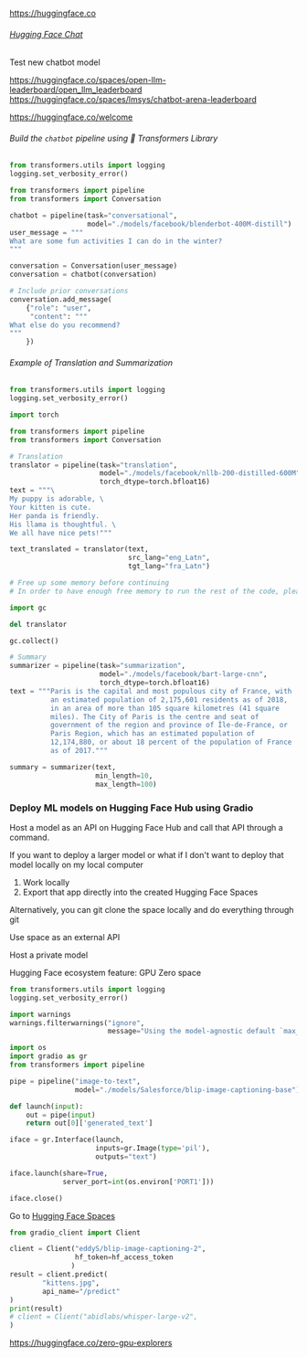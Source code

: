 https://huggingface.co

###### [Hugging Face Chat](https://huggingface.co/chat)

Test new chatbot model

https://huggingface.co/spaces/open-llm-leaderboard/open_llm_leaderboard
https://huggingface.co/spaces/lmsys/chatbot-arena-leaderboard

https://huggingface.co/welcome

###### Build the `chatbot` pipeline using 🤗 Transformers Library

```python
from transformers.utils import logging
logging.set_verbosity_error()

from transformers import pipeline
from transformers import Conversation

chatbot = pipeline(task="conversational",
                   model="./models/facebook/blenderbot-400M-distill")
user_message = """
What are some fun activities I can do in the winter?
"""

conversation = Conversation(user_message)
conversation = chatbot(conversation)

# Include prior conversations
conversation.add_message(
    {"role": "user",
     "content": """
What else do you recommend?
"""
    })
```

###### Example of Translation and Summarization

```python
from transformers.utils import logging
logging.set_verbosity_error()

import torch

from transformers import pipeline
from transformers import Conversation

# Translation
translator = pipeline(task="translation",
                      model="./models/facebook/nllb-200-distilled-600M",
                      torch_dtype=torch.bfloat16) 
text = """\
My puppy is adorable, \
Your kitten is cute.
Her panda is friendly.
His llama is thoughtful. \
We all have nice pets!"""

text_translated = translator(text,
                             src_lang="eng_Latn",
                             tgt_lang="fra_Latn")

# Free up some memory before continuing
# In order to have enough free memory to run the rest of the code, please run the following to free up memory on the machine.

import gc

del translator

gc.collect()

# Summary
summarizer = pipeline(task="summarization",
                      model="./models/facebook/bart-large-cnn",
                      torch_dtype=torch.bfloat16)
text = """Paris is the capital and most populous city of France, with
          an estimated population of 2,175,601 residents as of 2018,
          in an area of more than 105 square kilometres (41 square
          miles). The City of Paris is the centre and seat of
          government of the region and province of Île-de-France, or
          Paris Region, which has an estimated population of
          12,174,880, or about 18 percent of the population of France
          as of 2017."""

summary = summarizer(text,
                     min_length=10,
                     max_length=100)
```

### Deploy ML models on Hugging Face Hub using Gradio

Host a model as an API on Hugging Face Hub and call that API through a command.

If you want to deploy a larger model or what if I don't want to deploy that model locally on my local computer

1. Work locally
2. Export that app directly into the created Hugging Face Spaces

Alternatively, you can git clone the space locally and do everything through git

Use space as an external API

Host a private model

Hugging Face ecosystem feature: GPU Zero space

```python
from transformers.utils import logging
logging.set_verbosity_error()

import warnings
warnings.filterwarnings("ignore", 
                        message="Using the model-agnostic default `max_length`")

import os
import gradio as gr
from transformers import pipeline

pipe = pipeline("image-to-text",
                model="./models/Salesforce/blip-image-captioning-base")

def launch(input):
    out = pipe(input)
    return out[0]['generated_text']

iface = gr.Interface(launch,
                     inputs=gr.Image(type='pil'),
                     outputs="text")

iface.launch(share=True, 
             server_port=int(os.environ['PORT1']))

iface.close()
```

Go to [Hugging Face Spaces](https://huggingface.co/spaces)

```Python
from gradio_client import Client

client = Client("eddyS/blip-image-captioning-2",
                hf_token=hf_access_token
               )
result = client.predict(
        "kittens.jpg",
        api_name="/predict"
)
print(result)
# client = Client("abidlabs/whisper-large-v2", 
)
```

https://huggingface.co/zero-gpu-explorers